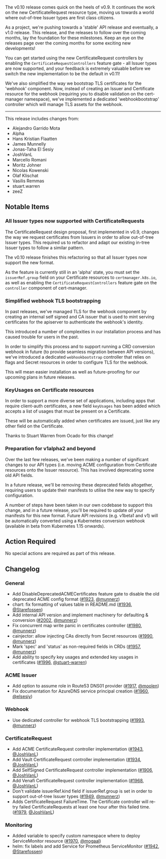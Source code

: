 The v0.10 release comes quick on the heels of v0.9. It continues the work on
the new CertificateRequest resource type, moving us towards a world where
out-of-tree Issuer types are first class citizens.

As a project, we're pushing towards a 'stable' API release and eventually, a
v1.0 release. This release, and the releases to follow over the coming months,
lay the foundation for these milestones. Keep an eye on the releases page over
the coming months for some exciting new developments!

You can get started using the new CertificateRequest controllers by enabling
the `CertificateRequestControllers` feature gate - all Issuer types are now
supported, and your feedback is extremely valuable before we switch the new
implementation to be the default in v0.11!

We've also simplified the way we bootstrap TLS certificates for the 'webhook'
component. Now, instead of creating an Issuer and Certificate resource for the
webhook (requiring you to disable validation on the cert-manager namespace),
we've implemented a dedicated 'webhookbootstrap' controller which will manage
TLS assets for the webhook.

---

This release includes changes from:

* Alejandro Garrido Mota
* Alpha
* Hans Kristian Flaatten
* James Munnelly
* Jonas-Taha El Sesiy
* JoshVanL
* Marcello Romani
* Moritz Johner
* Nicolas Kowenski
* Olaf Klischat
* Vasilis Remmas
* stuart.warren
* zeeZ

## Notable Items

### All Issuer types now supported with CertificateRequests

The CertificateRequest design proposal, first implemented in v0.9, changes the
way we request certificates from Issuers in order to allow out-of-tree Issuer
types.
This required us to refactor and adapt our existing in-tree Issuer types to
follow a similar pattern.

The v0.10 release finishes this refactoring so that all Issuer types now
support the new format.

As the feature is currently still in an 'alpha' state, you must set the
`issuerRef.group` field on your Certificate resources to `certmanager.k8s.io`,
as well as enabling the `CertificateRequestControllers` feature gate on the
`controller` component of cert-manager.

### Simplified webhook TLS bootstrapping

In past releases, we've managed TLS for the webhook component by creating an
internal self signed and CA issuer that is used to mint serving certificates
for the apiserver to authenticate the webhook's identity.

This introduced a number of complexities in our installation process and has
caused trouble for users in the past.

In order to simplify this process and to support running a CRD conversion
webhook in future (to provide seamless migration between API versions), we've
introduced a dedicated `webhookbootstrap` controller that relies on flags and
Secret resources in order to configure TLS for the webhook.

This will mean easier installation as well as future-proofing for our upcoming
plans in future releases.

### KeyUsages on Certificate resources

In order to support a more diverse set of applications, including apps that
require client-auth certificates, a new field `keyUsages` has been added which
accepts a list of usages that must be present on a Certificate.

These will be automatically added when certificates are issued, just like any
other field on the Certificate.

Thanks to Stuart Warren from Ocado for this change!

### Preparation for v1alpha2 and beyond

Over the last few releases, we've been making a number of significant changes
to our API types (i.e. moving ACME configuration from Certificate resources
onto the Issuer resource). This has involved deprecating some old API fields.

In a future release, we'll be removing these deprecated fields altogether,
requiring users to update their manifests to utilise the new way to specify
configuration.

A number of steps have been taken in our own codebase to support this change,
and in a future release, you'll be required to update *all* your manifests for
this new format. Future API revisions (e.g. v1beta1 and v1) will be
automatically converted using a Kubernetes conversion webhook (available in
beta from Kubernetes 1.15 onwards).

## Action Required

No special actions are required as part of this release.

## Changelog

### General

- Add DisableDeprecatedACMECertificates feature gate to disable the old deprecated ACME config format ([#1923](https://github.com/jetstack/cert-manager/pull/1923), [@munnerz](https://github.com/munnerz))
- chart: fix formatting of values table in README.md ([#1936](https://github.com/jetstack/cert-manager/pull/1936), [@Starefossen](https://github.com/Starefossen))
- Add internal API version and implement machinery for defaulting & conversion ([#2002](https://github.com/jetstack/cert-manager/pull/2002), [@munnerz](https://github.com/munnerz))
- Fix concurrent map write panic in certificates controller ([#1980](https://github.com/jetstack/cert-manager/pull/1980), [@munnerz](https://github.com/munnerz))
- cainjector: allow injecting CAs directly from Secret resources ([#1990](https://github.com/jetstack/cert-manager/pull/1990), [@munnerz](https://github.com/munnerz))
- Mark 'spec' and 'status' as non-required fields in CRDs ([#1957](https://github.com/jetstack/cert-manager/pull/1957), [@munnerz](https://github.com/munnerz))
- Add ability to specify key usages and extended key usages in certificates ([#1996](https://github.com/jetstack/cert-manager/pull/1996), [@stuart-warren](https://github.com/stuart-warren))

### ACME Issuer

- Add option to assume role in Route53 DNS01 provider ([#1917](https://github.com/jetstack/cert-manager/pull/1917), [@moolen](https://github.com/moolen))
- Fix documentation for AzureDNS service principal creation ([#1960](https://github.com/jetstack/cert-manager/pull/1960), [@elsesiy](https://github.com/elsesiy))

### Webhook

- Use dedicated controller for webhook TLS bootstrapping ([#1993](https://github.com/jetstack/cert-manager/pull/1993), [@munnerz](https://github.com/munnerz))

### CertificateRequest

- Add ACME CertificateRequest controller implementation ([#1943](https://github.com/jetstack/cert-manager/pull/1943), [@JoshVanL](https://github.com/JoshVanL))
- Add Vault CertificateRequest controller implementation ([#1934](https://github.com/jetstack/cert-manager/pull/1934), [@JoshVanL](https://github.com/JoshVanL))
- Add SelfSigned CertificateRequest controller implementation ([#1906](https://github.com/jetstack/cert-manager/pull/1906), [@JoshVanL](https://github.com/JoshVanL))
- Add Venafi CertificateRequest controller implementation ([#1968](https://github.com/jetstack/cert-manager/pull/1968), [@JoshVanL](https://github.com/JoshVanL))
- Don't validate issuerRef.kind field if issuerRef.group is set in order to support out-of-tree Issuer types ([#1949](https://github.com/jetstack/cert-manager/pull/1949), [@munnerz](https://github.com/munnerz))
- Adds CertificateRequest FailureTime. The Certificate controller will re-try failed CertificateRequests at least one hour after this failed time. ([#1979](https://github.com/jetstack/cert-manager/pull/1979), [@JoshVanL](https://github.com/JoshVanL))

### Monitoring

- Added variable to specify custom namespace where to deploy ServiceMonitor resource ([#1970](https://github.com/jetstack/cert-manager/pull/1970), [@mogaal](https://github.com/mogaal))
- helm: fix labels and add Service for Prometheus ServiceMonitor ([#1942](https://github.com/jetstack/cert-manager/pull/1942), [@Starefossen](https://github.com/Starefossen))

